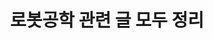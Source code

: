 ---
title: "로봇공학 관련 글 모두 정리"
permalink: /categories/robotics/
layout: category
author_profile: true
taxonomy: robotics
sidebar_main : true
---